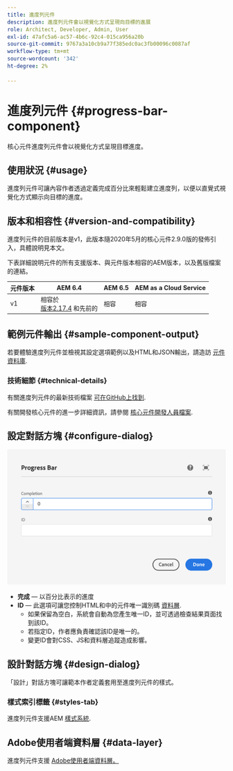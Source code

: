 ```yaml
---
title: 進度列元件
description: 進度列元件會以視覺化方式呈現向目標的進展
role: Architect, Developer, Admin, User
exl-id: 47afc5a6-ac57-4b6c-92c4-015ca956a20b
source-git-commit: 9767a3a10cb9a77f385edc0ac3fb00096c0087af
workflow-type: tm+mt
source-wordcount: '342'
ht-degree: 2%

---
```


# 進度列元件 {#progress-bar-component}

核心元件進度列元件會以視覺化方式呈現目標進度。

## 使用狀況 {#usage}

進度列元件可讓內容作者透過定義完成百分比來輕鬆建立進度列，以便以直覺式視覺化方式顯示向目標的進度。

## 版本和相容性 {#version-and-compatibility}

進度列元件的目前版本是v1，此版本隨2020年5月的核心元件2.9.0版的發佈引入，具體說明見本文。

下表詳細說明元件的所有支援版本、與元件版本相容的AEM版本，以及舊版檔案的連結。

| 元件版本 | AEM 6.4 | AEM 6.5 | AEM as a Cloud Service  |
|---|---|---|---|
| v1 | 相容於<br>[版本2.17.4](/help/versions.md) 和先前的 | 相容 | 相容 |

## 範例元件輸出 {#sample-component-output}

若要體驗進度列元件並檢視其設定選項範例以及HTML和JSON輸出，請造訪 [元件資料庫](https://adobe.com/go/aem_cmp_library_progressbar).

### 技術細節 {#technical-details}

有關進度列元件的最新技術檔案 [可在GitHub上找到](https://adobe.com/go/aem_cmp_tech_progress_v1).

有關開發核心元件的進一步詳細資訊，請參閱 [核心元件開發人員檔案](/help/developing/overview.md).

## 設定對話方塊 {#configure-dialog}

![進度列元件的「編輯」對話方塊](/help/assets/progress-bar-edit.png)

* **完成**  — 以百分比表示的進度
* **ID**  — 此選項可讓您控制HTML和中的元件唯一識別碼 [資料層](/help/developing/data-layer/overview.md).
   * 如果保留為空白，系統會自動為您產生唯一ID，並可透過檢查結果頁面找到該ID。
   * 若指定ID，作者應負責確認該ID是唯一的。
   * 變更ID會對CSS、JS和資料層追蹤造成影響。

## 設計對話方塊 {#design-dialog}

「設計」對話方塊可讓範本作者定義套用至進度列元件的樣式。

### 樣式索引標籤 {#styles-tab}

進度列元件支援AEM [樣式系統](/help/get-started/authoring.md#component-styling).

## Adobe使用者端資料層 {#data-layer}

進度列元件支援 [Adobe使用者端資料層。](/help/developing/data-layer/overview.md)
